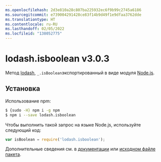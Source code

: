 ```yaml
---
ms.openlocfilehash: 2d3e810a28c807ba225932ec6f9b99c2745a6186
ms.sourcegitcommit: e739004291428ce83f14b9d49f1e9dfaa3762dde
ms.translationtype: HT
ms.contentlocale: ru-RU
ms.lasthandoff: 02/05/2022
ms.locfileid: "138052775"
---
```

# <a name="lodashisboolean-v303"></a>lodash.isboolean v3.0.3

Метод [lodash](https://lodash.com/), `_.isBoolean`экспортированный в виде модуля [ Node.js](https://nodejs.org/).

## <a name="installation"></a>Установка

Использование npm:
```bash
$ {sudo -H} npm i -g npm
$ npm i --save lodash.isboolean
```

Чтобы выполнить такой запрос на языке Node.js, используйте следующий код:
```js
var isBoolean = require('lodash.isboolean');
```

Дополнительные сведения см. в [документации](https://lodash.com/docs#isBoolean) или [исходном файле пакета](https://github.com/lodash/lodash/blob/3.0.3-npm-packages/lodash.isboolean).

